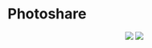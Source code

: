 # Photoshare

<p align="center">
<img src="https://img.shields.io/static/v1?label=License&message=MIT&color=blue&style=for-the-badge"/> <img src="https://img.shields.io/static/v1?label=Status&message=Nao&#160;completo&color=orange&style=for-the-badge"/>
</p>
